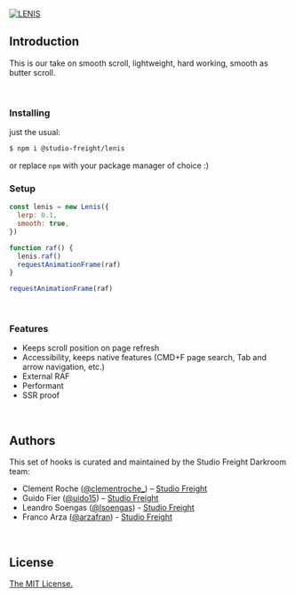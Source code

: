 [![LENIS](https://assets.studiofreight.com/lenis/header.png)](https://github.com/studio-freight/lenis)

## Introduction

This is our take on smooth scroll, lightweight, hard working, smooth as butter scroll.

<br>

### Installing

just the usual:

```bash
$ npm i @studio-freight/lenis
```

or replace `npm` with your package manager of choice :)

### Setup

```js
const lenis = new Lenis({
  lerp: 0.1,
  smooth: true,
})

function raf() {
  lenis.raf()
  requestAnimationFrame(raf)
}

requestAnimationFrame(raf)
```

<br>

### Features

- Keeps scroll position on page refresh
- Accessibility, keeps native features (CMD+F page search, Tab and arrow navigation, etc.)
- External RAF
- Performant
- SSR proof

<br/>

## Authors

This set of hooks is curated and maintained by the Studio Freight Darkroom team:

- Clement Roche ([@clementroche\_](https://twitter.com/clementroche_)) – [Studio Freight](https://studiofreight.com)
- Guido Fier ([@uido15](https://twitter.com/uido15)) – [Studio Freight](https://studiofreight.com)
- Leandro Soengas ([@lsoengas](https://twitter.com/lsoengas)) - [Studio Freight](https://studiofreight.com)
- Franco Arza ([@arzafran](https://twitter.com/arzafran)) - [Studio Freight](https://studiofreight.com)

<br/>

## License

[The MIT License.](https://opensource.org/licenses/MIT)
